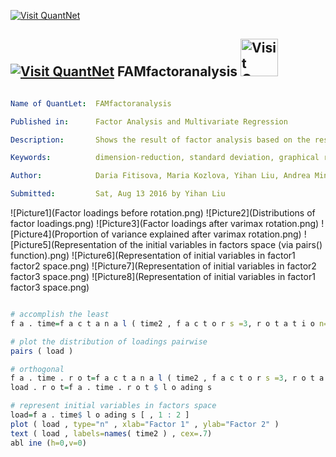 
[<img src="https://github.com/QuantLet/Styleguide-and-Validation-procedure/blob/master/pictures/banner.png" alt="Visit QuantNet">](http://quantlet.de/index.php?p=info)

## [<img src="https://github.com/QuantLet/Styleguide-and-Validation-procedure/blob/master/pictures/qloqo.png" alt="Visit QuantNet">](http://quantlet.de/) **FAMfactoranalysis** [<img src="https://github.com/QuantLet/Styleguide-and-Validation-procedure/blob/master/pictures/QN2.png" width="60" alt="Visit QuantNet 2.0">](http://quantlet.de/d3/ia)


```yaml

Name of QuantLet:  FAMfactoranalysis

Published in:      Factor Analysis and Multivariate Regression

Description:       Shows the result of factor analysis based on the result of PCA

Keywords:          dimension-reduction, standard deviation, graphical represtation, factor analysis, plot

Author:            Daria Fitisova, Maria Kozlova, Yihan Liu, Andrea Mina Weihe

Submitted:         Sat, Aug 13 2016 by Yihan Liu

```

![Picture1](Factor loadings before rotation.png)
![Picture2](Distributions of factor loadings.png)
![Picture3](Factor loadings after varimax rotation.png)
![Picture4](Proportion of variance explained after varimax rotation.png)
![Picture5](Representation of the initial variables in factors space (via pairs() function).png)
![Picture6](Representation of initial variables in factor1 factor2 space.png)
![Picture7](Representation of initial variables in factor2 factor3 space.png)
![Picture8](Representation of initial variables in factor1 factor3 space.png)


```r

# accomplish the least
f a . time=f a c t a n a l ( time2 , f a c t o r s =3, r o t a t i o n="none" )

# plot the distribution of loadings pairwise
pairs ( load )

# orthogonal
f a . time . r o t=f a c t a n a l ( time2 , f a c t o r s =3, r o t a t i o n="varimax" )
load . r o t=f a . time . r o t $ l o ading s

# represent initial variables in factors space
load=f a . time$ l o ading s [ , 1 : 2 ]
plot ( load , type="n" , xlab="Factor 1" , ylab="Factor 2" )
text ( load , labels=names( time2 ) , cex=.7)
abl ine (h=0,v=0)
 
